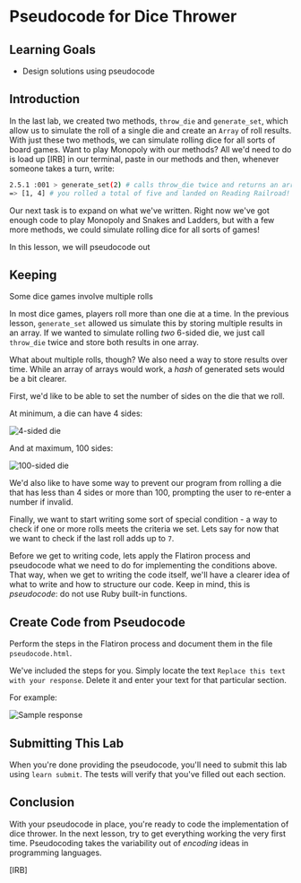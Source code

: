 # Pseudocode for Dice Thrower

## Learning Goals

- Design solutions using pseudocode

## Introduction

In the last lab, we created two methods, `throw_die` and `generate_set`,
which allow us to simulate the roll of a single die and create an `Array` of
roll results. With just these two methods, we can simulate rolling dice for
all sorts of board games. Want to play Monopoly with our methods? All we'd need
to do is load up [IRB] in our terminal, paste in our methods and then, whenever
someone takes a turn, write:

```sh
2.5.1 :001 > generate_set(2) # calls throw_die twice and returns an array
=> [1, 4] # you rolled a total of five and landed on Reading Railroad!
```

Our next task is to expand on what we've written. Right now we've got enough
code to play Monopoly and Snakes and Ladders, but with a few more methods, we
could simulate rolling dice for all sorts of games!

In this lesson, we will pseudocode out

## Keeping

Some dice games involve
multiple rolls

In most dice games, players roll more than one die at a time. In the previous
lesson, `generate_set` allowed us simulate this by storing multiple results in
an array. If we wanted to simulate rolling _two_ 6-sided die, we just call
`throw_die` twice and store both results in one array.

What about multiple
rolls, though? We also need a way to store results over time. While an array
of arrays would work, a _hash_ of generated sets would be a bit clearer.

First, we'd like to
be able to set the number of sides on the die that we roll.

At minimum, a die can
have 4 sides:

![4-sided die](https://curriculum-content.s3.amazonaws.com/pfwtfp/pfwtfp-pseudocode-implement-dice-thrower/4-sided-die.png)

And at maximum, 100 sides:

![100-sided die](https://curriculum-content.s3.amazonaws.com/pfwtfp/pfwtfp-pseudocode-implement-dice-thrower/100-sided-die.png)

We'd also like to have some way to prevent our program from rolling a die that
has less than 4 sides or more than 100, prompting the user to re-enter a number
if invalid.

Finally, we want to start writing some sort of special condition - a way to
check if one or more rolls meets the criteria we set. Lets say for now that we
want to check if the last roll adds up to `7`.

Before we get to writing code, lets apply the Flatiron process and pseudocode
what we need to do for implementing the conditions above. That way, when we get
to writing the code itself, we'll have a clearer idea of what to write and how
to structure our code. Keep in mind, this is _pseudocode_: do not use Ruby
built-in functions.

## Create Code from Pseudocode

Perform the steps in the Flatiron process and document them in the file
`pseudocode.html`.

We've included the steps for you. Simply locate the text
`Replace this text with your response`. Delete it and enter your text for that
particular section.

For example:

![Sample response](https://curriculum-content.s3.amazonaws.com/pfwtfp/pfwtfp-pseudocode-average-an-array-lab/sample.png)

## Submitting This Lab

When you're done providing the pseudocode, you'll need to submit this lab using
`learn submit`. The tests will verify that you've filled out each section.

## Conclusion

With your pseudocode in place, you're ready to code the implementation of dice
thrower. In the next lesson, try to get everything working the very first time.
Pseudocoding takes the variability out of _encoding_ ideas in programming
languages.

[IRB]
